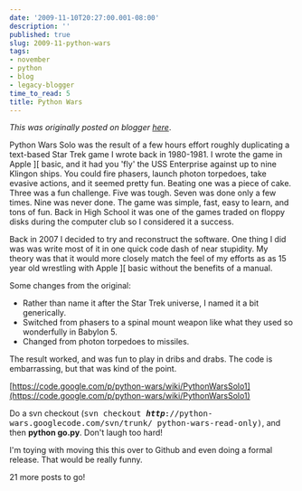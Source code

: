 ```yaml
---
date: '2009-11-10T20:27:00.001-08:00'
description: ''
published: true
slug: 2009-11-python-wars
tags:
- november
- python
- blog
- legacy-blogger
time_to_read: 5
title: Python Wars
---
```


*This was originally posted on blogger [here](https://pydanny.blogspot.com/2009/11/python-wars.html)*.

Python Wars Solo was the result of a few hours effort roughly duplicating a text-based Star Trek game I wrote back in 1980-1981. I wrote the game in Apple ][ basic, and it had you 'fly' the USS Enterprise against up to nine Klingon ships. You could fire phasers, launch photon torpedoes, take evasive actions, and it seemed pretty fun.  Beating one was a piece of cake. Three was a fun challenge. Five was tough. Seven was done only a few times. Nine was never done. The game was simple, fast, easy to learn, and tons of fun. Back in High School it was one of the games traded on floppy disks during the computer club so I considered it a success.

Back in 2007 I decided to try and reconstruct the software. One thing I did was was write most of it in one quick code dash of near stupidity. My theory was that it would more closely match the feel of my efforts as as 15 year old wrestling with Apple ][ basic without the benefits of a manual.

Some changes from the original:

 * Rather than name it after the Star Trek universe, I named it a bit generically.
 * Switched from phasers to a spinal mount weapon like what they used so wonderfully in Babylon 5.
 * Changed from photon torpedoes to missiles.

The result worked, and was fun to play in dribs and drabs. The code is embarrassing, but that was kind of the point.

[https://code.google.com/p/python-wars/wiki/PythonWarsSolo1](https://code.google.com/p/python-wars/wiki/PythonWarsSolo1)

Do a svn checkout (<tt id="checkoutcmd">svn checkout <strong><em>http</em></strong>://python-wars.googlecode.com/svn/trunk/ python-wars-read-only)</tt>, and then <span style="font-weight: bold;">python go.py</span>. Don't laugh too hard!

I'm toying with moving this this over to Github and even doing a formal release. That would be really funny.

21 more posts to go!
